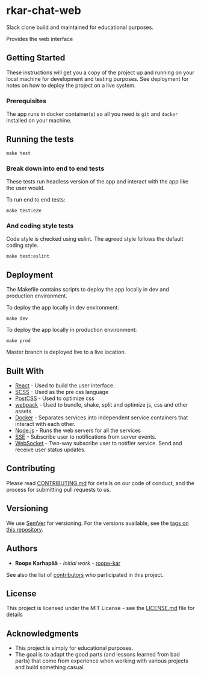 # rkar-chat-web

Slack clone build and maintained for educational purposes.

Provides the web interface

## Getting Started

These instructions will get you a copy of the project up and running on your local machine for development and testing purposes. See deployment for notes on how to deploy the project on a live system.

### Prerequisites

The app runs in docker container(s) so all you need is `git` and `docker` installed on your machine.

## Running the tests

`make test`

### Break down into end to end tests

These tests run headless version of the app and interact with the app like the user would.

To run end to end tests:

`make test:e2e`

### And coding style tests

Code style is checked using eslint. The agreed style follows the default coding style.

`make test:eslint`

## Deployment

The Makefile contains scripts to deploy the app locally in dev and production environment.

To deploy the app locally in dev environment:

`make dev`

To deploy the app locally in production environment:

`make prod`

Master branch is deployed live to a live location.

## Built With

* [React](https://reactjs.org/) - Used to build the user interface.
* [SCSS](https://sass-lang.com/) - Used as the pre css language
* [PostCSS](https://postcss.org/) - Used to optimize css
* [webpack](https://webpack.js.org/) - Used to bundle, shake, split and optimize js, css and other assets
* [Docker](https://www.docker.com/) - Separates services into independent service containers that interact with each other.
* [Node.js](https://nodejs.org/en/) - Runs the web servers for all the services
* [SSE](https://developer.mozilla.org/en-US/docs/Web/API/Server-sent_events/Using_server-sent_events) - Subscribe user to notifications from server events.
* [WebSocket](https://developer.mozilla.org/en-US/docs/Web/API/WebSockets) - Two-way subscribe user to notifier service. Send and receive user status updates.

## Contributing

Please read [CONTRIBUTING.md](https://gist.github.com/PurpleBooth/b24679402957c63ec426) for details on our code of conduct, and the process for submitting pull requests to us.

## Versioning

We use [SemVer](http://semver.org/) for versioning. For the versions available, see the [tags on this repository](https://github.com/roope-kar/rkar-chat/tags). 

## Authors

* **Roope Karhapää** - *Initial work* - [roope-kar](https://github.com/roope-kar)

See also the list of [contributors](https://github.com/roope-kar/rkar-chat/contributors) who participated in this project.

## License

This project is licensed under the MIT License - see the [LICENSE.md](LICENSE.md) file for details

## Acknowledgments

* This project is simply for educational purposes. 
* The goal is to adapt the good parts (and lessons learned from bad parts) that come from experience when working with various projects and build something casual.
